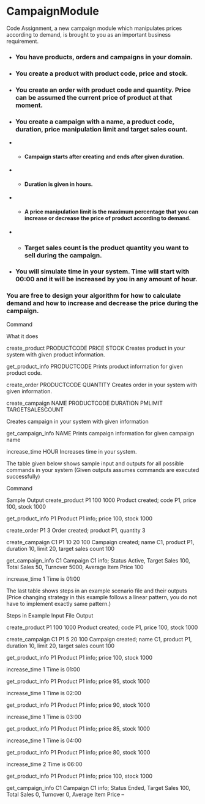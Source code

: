 # CampaignModule

Code Assignment, a new campaign module which manipulates prices according to demand, is brought to you as an important business requirement. 
 - ### You have ​products​, ​orders​ and ​campaigns​ in your domain.  
 - ### You create a product with ​product code​, ​price​ and ​stock​.  
 - ### You create an order with ​product code​ and ​quantity​. Price can be assumed the current price of product at that moment.  
 - ### You create a campaign with a ​name​, a ​product code​, ​duration​, ​price manipulation limit​ and ​target sales count​.  
 - - #### Campaign starts after creating and ends after given duration.  
 - - #### Duration is given in hours.  
 - - #### A price manipulation limit is the maximum percentage that you can increase or decrease the price of product according to demand. 
- - ### Target sales count is the product quantity you want to sell during the campaign.  
- ### You will simulate time in your system. Time will start with 00:00 and it will be increased by you in any amount of ​hour​. 
### You are free to design your algorithm for how to calculate demand and how to increase and decrease the price during the campaign. 
 
 
Command 
 
What it does 

create_product PRODUCTCODE PRICE STOCK  Creates product in your system with given product information. 

get_product_info PRODUCTCODE Prints product information for given product code. 

create_order PRODUCTCODE QUANTITY  Creates order in your system with given information. 

create_campaign NAME PRODUCTCODE DURATION PMLIMIT TARGETSALESCOUNT  

Creates campaign in your system with given information 

get_campaign_info NAME Prints campaign information for given campaign name 

increase_time HOUR Increases time in your system. 
 
 
The table given below shows sample input and outputs for all possible commands in your system (Given outputs assumes commands are executed successfully) 
 
 
 
Command 
 
Sample Output create_product P1 100 1000  Product created; code P1, price 100, stock 1000 

get_product_info P1  Product P1 info; price 100, stock 1000 

create_order P1 3  Order created; product P1, quantity 3  

create_campaign C1 P1 10 20 100  Campaign created; name C1, product P1, duration 10, limit 20, target sales count 100  

get_campaign_info C1 Campaign C1 info; Status Active, Target Sales 100, Total Sales 50, Turnover 5000, Average Item Price 100  

increase_time 1 Time is 01:00  
 
 
The last table shows steps in an example scenario file and their outputs (Price changing strategy in this example follows a linear pattern, you do not have to implement exactly same pattern.) 
 
Steps in Example Input File Output 

create_product P1 100 1000 Product created; code P1, price 100, stock 1000

create_campaign C1 P1 5 20 100 Campaign created; name C1, product P1, duration 10, limit 20, target sales count 100

 get_product_info P1 Product P1 info; price 100, stock 1000 

 increase_time 1 Time is 01:00 

 get_product_info P1 Product P1 info; price 95, stock 1000 

 increase_time 1 Time is 02:00 

 get_product_info P1 Product P1 info; price 90, stock 1000 

 increase_time 1 Time is 03:00 

 get_product_info P1 Product P1 info; price 85, stock 1000 

 increase_time 1 Time is 04:00 

 get_product_info P1 Product P1 info; price 80, stock 1000 

 increase_time 2 Time is 06:00 

 get_product_info P1 Product P1 info; price 100, stock 1000 

 get_campaign_info C1 Campaign C1 info; Status Ended, Target Sales 100, Total Sales 0, Turnover 0, Average Item Price – 
